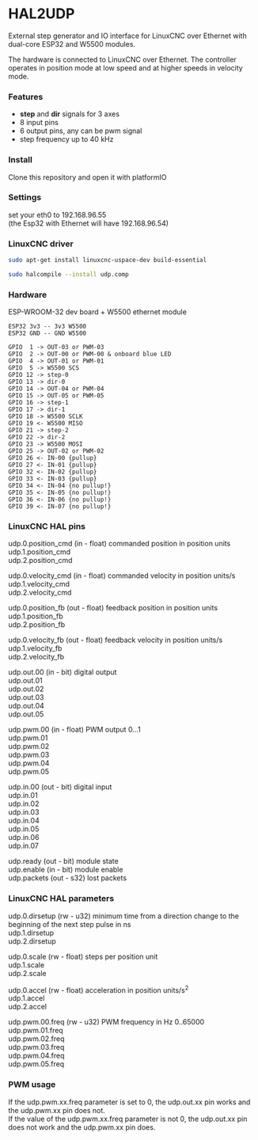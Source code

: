 # HAL2UDP
External step generator and IO interface for LinuxCNC over Ethernet with dual-core ESP32 and W5500 modules.<br>

The hardware is connected to LinuxCNC over Ethernet. The controller operates in position mode at low speed and at higher speeds in velocity mode.

### Features
* **step** and **dir** signals for 3 axes
* 8 input pins
* 6 output pins, any can be pwm signal
* step frequency up to 40 kHz
### Install
Clone this repository and open it with platformIO
### Settings
set your eth0 to 192.168.96.55<br>
(the Esp32 with Ethernet will have 192.168.96.54)
### LinuxCNC driver
```bash
sudo apt-get install linuxcnc-uspace-dev build-essential
```
```bash
sudo halcompile --install udp.comp
```
### Hardware
ESP-WROOM-32 dev board + W5500 ethernet module<br>

`ESP32 3v3 -- 3v3 W5500`<br>
`ESP32 GND -- GND W5500`<br>
 
`GPIO  1 -> OUT-03 or PWM-03`<br>
`GPIO  2 -> OUT-00 or PWM-00 & onboard blue LED`<br>
`GPIO  4 -> OUT-01 or PWM-01`<br>
`GPIO  5 -> W5500 SCS`<br>
`GPIO 12 -> step-0`<br>
`GPIO 13 -> dir-0`<br>
`GPIO 14 -> OUT-04 or PWM-04`<br>
`GPIO 15 -> OUT-05 or PWM-05`<br>
`GPIO 16 -> step-1`<br>
`GPIO 17 -> dir-1`<br>
`GPIO 18 -> W5500 SCLK`<br>
`GPIO 19 <- W5500 MISO`<br>
`GPIO 21 -> step-2`<br>
`GPIO 22 -> dir-2`<br>
`GPIO 23 -> W5500 MOSI`<br>
`GPIO 25 -> OUT-02 or PWM-02`<br>
`GPIO 26 <- IN-00 {pullup}`<br>
`GPIO 27 <- IN-01 {pullup}`<br>
`GPIO 32 <- IN-02 {pullup}`<br>
`GPIO 33 <- IN-03 {pullup}`<br>
`GPIO 34 <- IN-04 {no pullup!}`<br>
`GPIO 35 <- IN-05 {no pullup!}`<br>
`GPIO 36 <- IN-06 {no pullup!}`<br>
`GPIO 39 <- IN-07 {no pullup!}`<br>
### LinuxCNC HAL pins
udp.0.position_cmd (in - float) commanded position in position units<br>
udp.1.position_cmd<br>
udp.2.position_cmd<br>

udp.0.velocity_cmd (in - float) commanded velocity in position units/s<br>
udp.1.velocity_cmd<br>
udp.2.velocity_cmd<br>

udp.0.position_fb (out - float) feedback position in position units<br>
udp.1.position_fb<br>
udp.2.position_fb<br>

udp.0.velocity_fb (out - float) feedback velocity in position units/s<br>
udp.1.velocity_fb<br>
udp.2.velocity_fb<br>

udp.out.00 (in - bit) digital output<br>
udp.out.01<br>
udp.out.02<br>
udp.out.03<br>
udp.out.04<br>
udp.out.05<br>

udp.pwm.00 (in - float) PWM output 0...1<br>
udp.pwm.01<br>
udp.pwm.02<br>
udp.pwm.03<br>
udp.pwm.04<br>
udp.pwm.05<br>

udp.in.00 (out - bit) digital input<br>
udp.in.01<br>
udp.in.02<br>
udp.in.03<br>
udp.in.04<br>
udp.in.05<br>
udp.in.06<br>
udp.in.07<br>

udp.ready (out - bit) module state<br>
udp.enable (in - bit) module enable<br>
udp.packets (out - s32) lost packets<br>
### LinuxCNC HAL parameters
udp.0.dirsetup (rw - u32) minimum time from a direction change to the beginning of the next step pulse in ns<br>
udp.1.dirsetup<br>
udp.2.dirsetup<br>

udp.0.scale (rw - float) steps per position unit<br>
udp.1.scale<br>
udp.2.scale<br>

udp.0.accel (rw - float) acceleration in position units/s<sup>2</sup><br>
udp.1.accel<br>
udp.2.accel<br>

udp.pwm.00.freq (rw - u32) PWM frequency in Hz 0..65000<br>
udp.pwm.01.freq<br>
udp.pwm.02.freq<br>
udp.pwm.03.freq<br>
udp.pwm.04.freq<br>
udp.pwm.05.freq<br>
### PWM usage
If the udp.pwm.xx.freq parameter is set to 0, the udp.out.xx pin works and the udp.pwm.xx pin does not.<br>
If the value of the udp.pwm.xx.freq parameter is not 0, the udp.out.xx pin does not work and the udp.pwm.xx pin does.<br>

